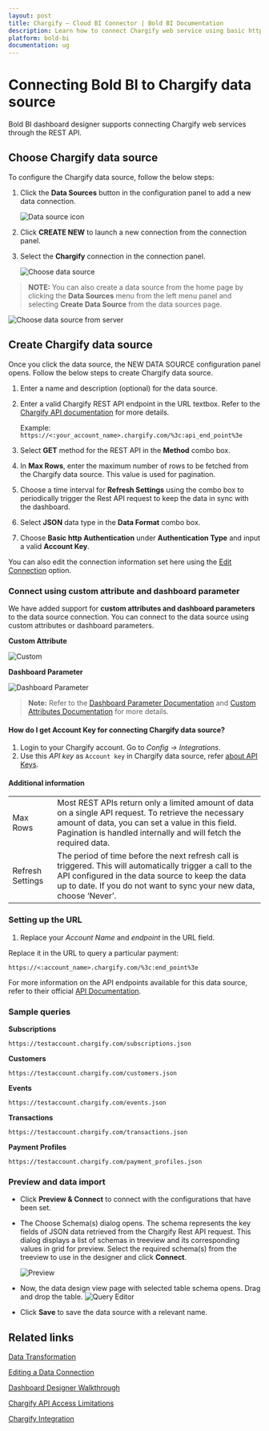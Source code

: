 ```yaml
---
layout: post
title: Chargify – Cloud BI Connector | Bold BI Documentation
description: Learn how to connect Chargify web service using basic http authentication through REST API endpoint with Bold BI Cloud.
platform: bold-bi
documentation: ug
---
```


# Connecting Bold BI to Chargify data source
Bold BI dashboard designer supports connecting Chargify web services through the REST API.

## Choose Chargify data source
To configure the Chargify data source, follow the below steps:
1. Click the **Data Sources** button in the configuration panel to add a new data connection.

   ![Data source icon](/static/assets/working-with-datasource/data-connectors/images/common/DataSourcesIcon.png)

2. Click **CREATE NEW** to launch a new connection from the connection panel.
3. Select the **Chargify** connection in the connection panel.

   ![Choose data source](/static/assets/working-with-datasource/data-connectors/images/Chargify/ChooseDS.png)

> **NOTE:**  You can also create a data source from the home page by clicking the **Data Sources** menu from the left menu panel and selecting **Create Data Source** from the data sources page.

   ![Choose data source from server](/static/assets/working-with-datasource/data-connectors/images/Chargify/ChooseDS_Server.png)


## Create Chargify data source
Once you click the data source, the NEW DATA SOURCE configuration panel opens. Follow the below steps to create Chargify data source.
1. Enter a name and description (optional) for the data source.
2. Enter a valid Chargify REST API endpoint in the URL textbox. Refer to the [Chargify API documentation](https://reference.chargify.com/v1/basics/introduction) for more details.

    Example: `https://<:your_account_name>.chargify.com/%3c:api_end_point%3e`

3. Select **GET** method for the REST API in the **Method** combo box.
4. In **Max Rows**, enter the maximum number of rows to be fetched from the Chargify data source. This value is used for pagination.
5. Choose a time interval for **Refresh Settings** using the combo box to periodically trigger the Rest API request to keep the data in sync with the dashboard.
6. Select **JSON** data type in the **Data Format** combo box.
7. Choose **Basic http Authentication** under **Authentication Type** and input a valid **Account Key**.

You can also edit the connection information set here using the [Edit Connection](/working-with-data-sources/editing-a-data-connection/) option.

### Connect using custom attribute and dashboard parameter

We have added support for **custom attributes and dashboard parameters** to the data source connection. You can connect to the data source using custom attributes or dashboard parameters.

**Custom Attribute**

![Custom](/static/assets/working-with-datasource/data-connectors/images/Chargify/Custom.png)

**Dashboard Parameter**

![Dashboard Parameter](/static/assets/working-with-datasource/data-connectors/images/Chargify/Dashboardparameter.png)

>**Note:** Refer to the [Dashboard Parameter Documentation](https://help.boldbi.com/working-with-data-sources/dashboard-parameter/) and [Custom Attributes Documentation](https://help.boldbi.com/working-with-data-sources/configuring-custom-attribute/) for more details.

#### How do I get Account Key for connecting Chargify data source?
1. Login to your Chargify account. Go to *Config -> Integrations*.
2. Use this *API key* as `Account key` in Chargify data source, refer [about API Keys](https://help.chargify.com/integrations/api-keys-chargify-direct.html).

#### Additional information
<table width="600">
<tr>
<td>
Max Rows
</td>
<td>
Most REST APIs return only a limited amount of data on a single API request. To retrieve the necessary amount of data, you can set a value in this field. Pagination is handled internally and will fetch the required data.
</td>
</tr>
<tr>
<td>
Refresh Settings
</td>
<td>
The period of time before the next refresh call is triggered. This will automatically trigger a call to the API configured in the data source to keep the data up to date. If you do not want to sync your new data, choose ‘Never’.
</td>
</tr>
</table>

### Setting up the URL

1. Replace your *Account Name* and *endpoint* in the URL field.

Replace it in the URL to query a particular payment:

`https://<:account_name>.chargify.com/%3c:end_point%3e`

For more information on the API endpoints available for this data source, refer to their official [API Documentation](https://reference.chargify.com/).

### Sample queries

**Subscriptions**

`https://testaccount.chargify.com/subscriptions.json`

**Customers**

`https://testaccount.chargify.com/customers.json`

**Events**

`https://testaccount.chargify.com/events.json`

**Transactions**

`https://testaccount.chargify.com/transactions.json`

**Payment Profiles**

`https://testaccount.chargify.com/payment_profiles.json`

### Preview and data import
* Click **Preview & Connect** to connect with the configurations that have been set.
* The Choose Schema(s) dialog opens. The schema represents the key fields of JSON data retrieved from the Chargify Rest API request. This dialog displays a list of schemas in treeview and its corresponding values in grid for preview. Select the required schema(s) from the treeview to use in the designer and click **Connect**.

   ![Preview](/static/assets/working-with-datasource/data-connectors/images/common/Preview.png)

* Now, the data design view page with selected table schema opens. Drag and drop the table.
   ![Query Editor](/static/assets/working-with-datasource/data-connectors/images/common/QueryEditor.png)

* Click **Save** to save the data source with a relevant name.

## Related links
[Data Transformation](/working-with-data-sources/data-modeling/joining-table/)

[Editing a Data Connection](/working-with-data-sources/editing-a-data-connection/)   

[Dashboard Designer Walkthrough](/getting-started/creating-dashboard/)

[Chargify API Access Limitations](https://reference.chargify.com/v1/basics/api-access-limitations)

[Chargify Integration](https://www.boldbi.com/integrations/chargify)